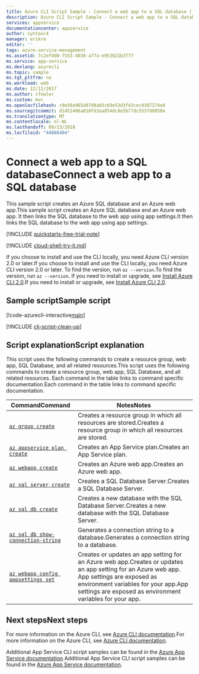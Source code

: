 ```yaml
---
title: Azure CLI Script Sample - Connect a web app to a SQL database | Microsoft Docs
description: Azure CLI Script Sample - Connect a web app to a SQL database
services: appservice
documentationcenter: appservice
author: syntaxc4
manager: erikre
editor: ''
tags: azure-service-management
ms.assetid: 7c2efdd0-f553-4038-a77a-e953021b3f77
ms.service: app-service
ms.devlang: azurecli
ms.topic: sample
ms.tgt_pltfrm: na
ms.workload: web
ms.date: 12/11/2017
ms.author: cfowler
ms.custom: mvc
ms.openlocfilehash: c9e50a965d07d8ab5c69e53d3f43cec9387274e8
ms.sourcegitcommit: d1451406a010fd3aa854dc8e5b77dc5537d8050e
ms.translationtype: MT
ms.contentlocale: nl-NL
ms.lasthandoff: 09/13/2018
ms.locfileid: "44866404"
---
```

# <a name="connect-a-web-app-to-a-sql-database"></a><span data-ttu-id="4254b-103">Connect a web app to a SQL database</span><span class="sxs-lookup"><span data-stu-id="4254b-103">Connect a web app to a SQL database</span></span>

<span data-ttu-id="4254b-104">This sample script creates an Azure SQL database and an Azure web app.</span><span class="sxs-lookup"><span data-stu-id="4254b-104">This sample script creates an Azure SQL database and an Azure web app.</span></span> <span data-ttu-id="4254b-105">It then links the SQL database to the web app using app settings.</span><span class="sxs-lookup"><span data-stu-id="4254b-105">It then links the SQL database to the web app using app settings.</span></span>

[!INCLUDE [quickstarts-free-trial-note](../../../includes/quickstarts-free-trial-note.md)]

[!INCLUDE [cloud-shell-try-it.md](../../../includes/cloud-shell-try-it.md)]

<span data-ttu-id="4254b-106">If you choose to install and use the CLI locally, you need Azure CLI version 2.0 or later.</span><span class="sxs-lookup"><span data-stu-id="4254b-106">If you choose to install and use the CLI locally, you need Azure CLI version 2.0 or later.</span></span> <span data-ttu-id="4254b-107">To find the version, run `az --version`.</span><span class="sxs-lookup"><span data-stu-id="4254b-107">To find the version, run `az --version`.</span></span> <span data-ttu-id="4254b-108">If you need to install or upgrade, see [Install Azure CLI 2.0]( /cli/azure/install-azure-cli).</span><span class="sxs-lookup"><span data-stu-id="4254b-108">If you need to install or upgrade, see [Install Azure CLI 2.0]( /cli/azure/install-azure-cli).</span></span>

## <a name="sample-script"></a><span data-ttu-id="4254b-109">Sample script</span><span class="sxs-lookup"><span data-stu-id="4254b-109">Sample script</span></span>

[!code-azurecli-interactive[main](../../../cli_scripts/app-service/connect-to-sql/connect-to-sql.sh?highlight=9-10 "SQL Database")]

[!INCLUDE [cli-script-clean-up](../../../includes/cli-script-clean-up.md)]

## <a name="script-explanation"></a><span data-ttu-id="4254b-110">Script explanation</span><span class="sxs-lookup"><span data-stu-id="4254b-110">Script explanation</span></span>

<span data-ttu-id="4254b-111">This script uses the following commands to create a resource group, web app, SQL Database, and all related resources.</span><span class="sxs-lookup"><span data-stu-id="4254b-111">This script uses the following commands to create a resource group, web app, SQL Database, and all related resources.</span></span> <span data-ttu-id="4254b-112">Each command in the table links to command specific documentation.</span><span class="sxs-lookup"><span data-stu-id="4254b-112">Each command in the table links to command specific documentation.</span></span>

| <span data-ttu-id="4254b-113">Command</span><span class="sxs-lookup"><span data-stu-id="4254b-113">Command</span></span> | <span data-ttu-id="4254b-114">Notes</span><span class="sxs-lookup"><span data-stu-id="4254b-114">Notes</span></span> |
|---|---|
| [`az group create`](/cli/azure/group?view=azure-cli-latest#az-group-create) | <span data-ttu-id="4254b-115">Creates a resource group in which all resources are stored.</span><span class="sxs-lookup"><span data-stu-id="4254b-115">Creates a resource group in which all resources are stored.</span></span> |
| [`az appservice plan create`](/cli/azure/appservice/plan?view=azure-cli-latest#az-appservice-plan-create) | <span data-ttu-id="4254b-116">Creates an App Service plan.</span><span class="sxs-lookup"><span data-stu-id="4254b-116">Creates an App Service plan.</span></span> |
| [`az webapp create`](/cli/azure/webapp?view=azure-cli-latest#az-webapp-create) | <span data-ttu-id="4254b-117">Creates an Azure web app.</span><span class="sxs-lookup"><span data-stu-id="4254b-117">Creates an Azure web app.</span></span> |
| [`az sql server create`](/cli/azure/sql/server?view=azure-cli-latest#az-sql-server-create) | <span data-ttu-id="4254b-118">Creates a SQL Database Server.</span><span class="sxs-lookup"><span data-stu-id="4254b-118">Creates a SQL Database Server.</span></span>  |
| [`az sql db create`](/cli/azure/sql/db?view=azure-cli-latest#az-sql-db-create) | <span data-ttu-id="4254b-119">Creates a new database with the SQL Database Server.</span><span class="sxs-lookup"><span data-stu-id="4254b-119">Creates a new database with the SQL Database Server.</span></span> |
| [`az sql db show-connection-string`](/cli/azure/sql/db?view=azure-cli-latest#az-sql-db-show-connection-string) | <span data-ttu-id="4254b-120">Generates a connection string to a database.</span><span class="sxs-lookup"><span data-stu-id="4254b-120">Generates a connection string to a database.</span></span> |
| [`az webapp config appsettings set`](/cli/azure/webapp/config/appsettings?view=azure-cli-latest#az-webapp-config-appsettings-set) | <span data-ttu-id="4254b-121">Creates or updates an app setting for an Azure web app.</span><span class="sxs-lookup"><span data-stu-id="4254b-121">Creates or updates an app setting for an Azure web app.</span></span> <span data-ttu-id="4254b-122">App settings are exposed as environment variables for your app.</span><span class="sxs-lookup"><span data-stu-id="4254b-122">App settings are exposed as environment variables for your app.</span></span> |

## <a name="next-steps"></a><span data-ttu-id="4254b-123">Next steps</span><span class="sxs-lookup"><span data-stu-id="4254b-123">Next steps</span></span>

<span data-ttu-id="4254b-124">For more information on the Azure CLI, see [Azure CLI documentation](https://docs.microsoft.com/cli/azure).</span><span class="sxs-lookup"><span data-stu-id="4254b-124">For more information on the Azure CLI, see [Azure CLI documentation](https://docs.microsoft.com/cli/azure).</span></span>

<span data-ttu-id="4254b-125">Additional App Service CLI script samples can be found in the [Azure App Service documentation](../app-service-cli-samples.md).</span><span class="sxs-lookup"><span data-stu-id="4254b-125">Additional App Service CLI script samples can be found in the [Azure App Service documentation](../app-service-cli-samples.md).</span></span>
